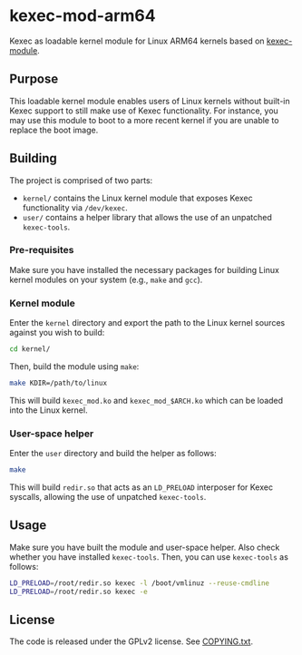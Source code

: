# kexec-mod-arm64
Kexec as loadable kernel module for Linux ARM64 kernels based on
[kexec-module](https://github.com/amonakov/kexec-module).

## Purpose
This loadable kernel module enables users of Linux kernels without built-in
Kexec support to still make use of Kexec functionality. For instance, you may
use this module to boot to a more recent kernel if you are unable to replace
the boot image.

## Building
The project is comprised of two parts:

- `kernel/` contains the Linux kernel module that exposes Kexec functionality
via `/dev/kexec`.
- `user/` contains a helper library that allows the use of an unpatched
`kexec-tools`.

### Pre-requisites
Make sure you have installed the necessary packages for building Linux kernel
modules on your system (e.g., `make` and `gcc`).

### Kernel module
Enter the `kernel` directory and export the path to the Linux kernel sources
against you wish to build:

```bash
cd kernel/
```
Then, build the module using `make`:
```bash
make KDIR=/path/to/linux
```
This will build `kexec_mod.ko` and `kexec_mod_$ARCH.ko` which can be loaded
into the Linux kernel.

### User-space helper
Enter the `user` directory and build the helper as follows:
```bash
make
```
This will build `redir.so` that acts as an `LD_PRELOAD` interposer for Kexec
syscalls, allowing the use of unpatched `kexec-tools`.

## Usage
Make sure you have built the module and user-space helper. Also check whether you
have installed `kexec-tools`. Then, you can use `kexec-tools` as follows:

```bash
LD_PRELOAD=/root/redir.so kexec -l /boot/vmlinuz --reuse-cmdline
LD_PRELOAD=/root/redir.so kexec -e
```

## License
The code is released under the GPLv2 license. See [COPYING.txt](/COPYING.txt).
